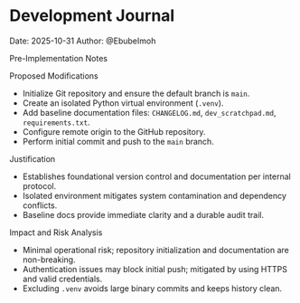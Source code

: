 # Development Journal

Date: 2025-10-31
Author: @EbubeImoh

Pre-Implementation Notes

Proposed Modifications
- Initialize Git repository and ensure the default branch is `main`.
- Create an isolated Python virtual environment (`.venv`).
- Add baseline documentation files: `CHANGELOG.md`, `dev_scratchpad.md`, `requirements.txt`.
- Configure remote origin to the GitHub repository.
- Perform initial commit and push to the `main` branch.

Justification
- Establishes foundational version control and documentation per internal protocol.
- Isolated environment mitigates system contamination and dependency conflicts.
- Baseline docs provide immediate clarity and a durable audit trail.

Impact and Risk Analysis
- Minimal operational risk; repository initialization and documentation are non-breaking.
- Authentication issues may block initial push; mitigated by using HTTPS and valid credentials.
- Excluding `.venv` avoids large binary commits and keeps history clean.
